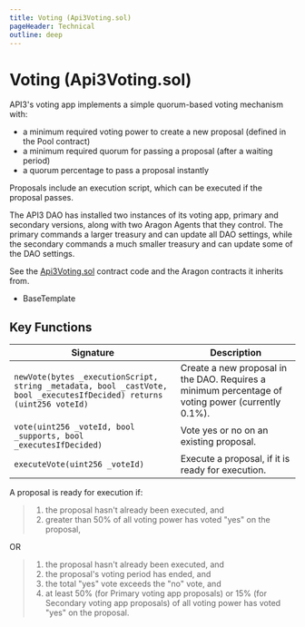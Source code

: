 ```yaml
---
title: Voting (Api3Voting.sol)
pageHeader: Technical
outline: deep
---
```


<PageHeader/>

# Voting (Api3Voting.sol)

API3's voting app implements a simple quorum-based voting mechanism with:

- a minimum required voting power to create a new proposal (defined in the Pool
  contract)
- a minimum required quorum for passing a proposal (after a waiting period)
- a quorum percentage to pass a proposal instantly

Proposals include an execution script, which can be executed if the proposal
passes.

The API3 DAO has installed two instances of its voting app, primary and
secondary versions, along with two Aragon Agents that they control. The primary
commands a larger treasury and can update all DAO settings, while the secondary
commands a much smaller treasury and can update some of the DAO settings.

See the
[Api3Voting.sol](https://github.com/api3dao/api3-dao/blob/main/packages/api3-voting/contracts/Api3Voting.sol)
contract code and the Aragon contracts it inherits from.

- BaseTemplate

## Key Functions

| Signature                                                                                                             | Description                                                                                       |
| --------------------------------------------------------------------------------------------------------------------- | ------------------------------------------------------------------------------------------------- |
| `newVote(bytes _executionScript, string _metadata, bool _castVote, bool _executesIfDecided) returns (uint256 voteId)` | Create a new proposal in the DAO. Requires a minimum percentage of voting power (currently 0.1%). |
| `vote(uint256 _voteId, bool _supports, bool _executesIfDecided)`                                                      | Vote yes or no on an existing proposal.                                                           |
| `executeVote(uint256 _voteId)`                                                                                        | Execute a proposal, if it is ready for execution.                                                 |

A proposal is ready for execution if:

> 1. the proposal hasn't already been executed, and
> 2. greater than 50% of all voting power has voted "yes" on the proposal,

OR

> 1. the proposal hasn't already been executed, and
> 2. the proposal's voting period has ended, and
> 3. the total "yes" vote exceeds the "no" vote, and
> 4. at least 50% (for Primary voting app proposals) or 15% (for Secondary
>    voting app proposals) of all voting power has voted "yes" on the proposal.
